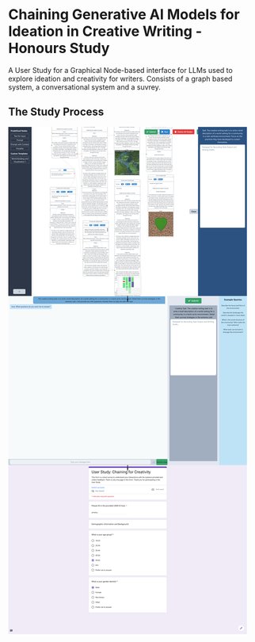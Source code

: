 # Chaining Generative AI Models for Ideation in Creative Writing - Honours Study
A User Study for a Graphical Node-based interface for LLMs used to explore ideation and creativity for writers.
Consists of a graph based system, a conversational system and a suvrey. 
## The Study Process
![Study Process](./images/user_study_process.png)
